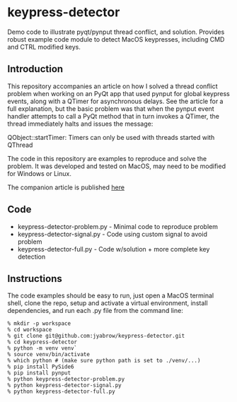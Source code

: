 # keypress-detector
Demo code to illustrate pyqt/pynput thread conflict, and solution. Provides robust example code module to detect MacOS keypresses, including CMD and CTRL modified keys.

## Introduction
This repository accompanies an article on how I solved a thread conflict problem when working on an PyQt app that used pynput for global keypress events, along with a QTimer for asynchronous delays. See the article for a full explanation, but the basic problem was that when the pynput event handler attempts to call a PyQt method that in turn invokes a QTimer, the thread immediately halts and issues the message:

QObject::startTimer: Timers can only be used with threads started with QThread

The code in this repository are examples to reproduce and solve the problem. It was developed and tested on MacOS, may need to be modified for Windows or Linux.

The companion article is published [here](https://www.linkedin.com/pulse/custom-qt-signal-resolves-pyqtpyinput-thread-conflict-jeremy-yabrow-abtqc/)

## Code

* keypress-detector-problem.py - Minimal code to reproduce problem
* keypress-detector-signal.py - Code using custom signal to avoid problem
* keypress-detector-full.py - Code w/solution + more complete key detection

## Instructions

The code examples should be easy to run, just open a MacOS terminal shell, clone the repo, setup and activate a virtual environment, install dependencies, and run each .py file from the command line:

```
% mkdir -p workspace
% cd workspace
% git clone git@github.com:jyabrow/keypress-detector.git
% cd keypress-detector
% python -m venv venv`
% source venv/bin/activate
% which python # (make sure python path is set to ./venv/...)
% pip install PySide6
% pip install pynput
% python keypress-detector-problem.py
% python keypress-detector-signal.py
% python keypress-detector-full.py
```
